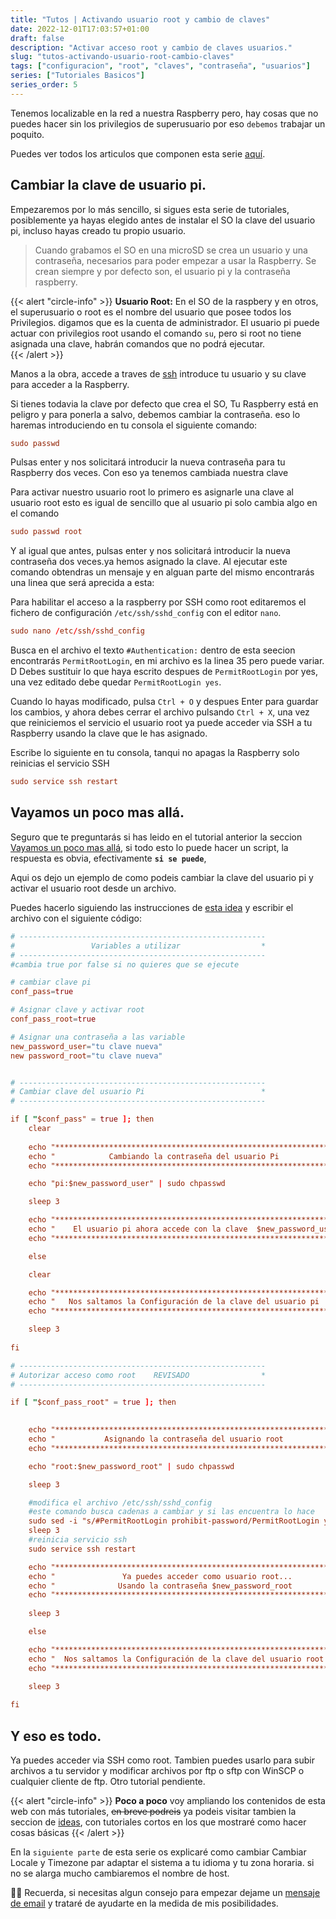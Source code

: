 ```yaml
---
title: "Tutos | Activando usuario root y cambio de claves"
date: 2022-12-01T17:03:57+01:00
draft: false
description: "Activar acceso root y cambio de claves usuarios."
slug: "tutos-activando-usuario-root-cambio-claves"
tags: ["configuracion", "root", "claves", "contraseña", "usuarios"]
series: ["Tutoriales Basicos"]
series_order: 5
---
```


Tenemos localizable en la red a nuestra Raspberry pero, hay cosas que no puedes hacer sin los privilegios de superusuario por eso `debemos` trabajar un poquito.

Puedes ver todos los articulos que componen esta serie [aquí](/tutoriales).

## Cambiar la clave de usuario pi.
Empezaremos por lo más sencillo, si sigues esta serie de tutoriales, posiblemente ya hayas elegido antes de instalar el SO la clave del usuario pi, incluso hayas creado tu propio usuario.

> Cuando grabamos el SO en una microSD se crea un usuario y una contraseña, necesarios para poder empezar a usar la Raspberry. Se crean siempre y por defecto son, el usuario pi y la contraseña raspberry.

{{< alert "circle-info" >}}
**Usuario Root:** En el SO de la raspbery y en otros, el superusuario o root es el nombre del usuario que posee todos los Privilegios. digamos que es la cuenta de administrador. El usuario pi puede actuar con privilegios root usando el comando `su`, pero si root no tiene asignada una clave, habrán comandos que no podrá ejecutar.  
{{< /alert >}}

Manos a la obra, accede a traves de [ssh](/tutoriales/raspberry-primera-conexion/#conectarse-a-la-raspberry) introduce tu usuario y su clave para acceder a la Raspberry.

Si tienes todavia la clave por defecto que crea el SO,  Tu Raspberry está en peligro y para ponerla a salvo, debemos cambiar la contraseña. eso lo haremas introduciendo en tu consola el siguiente comando:

```toml
sudo passwd
```
Pulsas enter y nos solicitará introducir la nueva contraseña para tu Raspberry dos veces. Con eso ya tenemos cambiada nuestra clave 

Para activar nuestro usuario root lo primero es asignarle una clave al usuario root esto es igual de sencillo que al usuario pi solo cambia algo en el comando

```toml
sudo passwd root
```

Y al igual que antes, pulsas enter y nos solicitará introducir la nueva contraseña dos veces.ya hemos asignado la clave. 
Al ejecutar este comando obtendras un mensaje y en alguan parte del mismo encontrarás una linea que será aprecida a esta:

Para habilitar el acceso a la raspberry por SSH como root editaremos el fichero de configuración `/etc/ssh/sshd_config` con el editor `nano`.


```toml
sudo nano /etc/ssh/sshd_config
```

Busca en el archivo el texto `#Authentication:` dentro de esta seecion encontrarás `PermitRootLogin`, en mi archivo es la linea 35 pero puede variar. D Debes sustituir lo que haya escrito despues de `PermitRootLogin` por yes, una vez editado debe quedar `PermitRootLogin yes`.

Cuando lo hayas modificado, pulsa `Ctrl + O` y despues Enter para guardar los cambios, y ahora debes cerrar el archivo pulsando `Ctrl + X`, una vez que reiniciemos el servicio el usuario root ya puede acceder via SSH a tu Raspberry usando la clave que le has asignado.

Escribe lo siguiente en tu consola, tanqui no apagas la Raspberry solo reinicias el servicio SSH

```toml
sudo service ssh restart
```
## Vayamos un poco mas allá.

Seguro que te preguntarás si has leido en el tutorial anterior la seccion [Vayamos un poco mas allá](/tutoriales/tutos-asignando-ip-estatica/#vayamos-un-poco-mas-all%C3%A1), si todo esto lo puede hacer un script, la respuesta es obvia, efectivamente **`si se puede`**, 

Aqui os dejo un ejemplo de como podeis cambiar la clave del usuario pi y activar el usuario root desde un archivo.

Puedes hacerlo siguiendo las instrucciones de [esta idea](/ideas/ideas-tu-primer-script-bash/) y escribir el archivo con el siguiente código:

```toml
# -------------------------------------------------------    
#                 Variables a utilizar                  *
# -------------------------------------------------------
#cambia true por false si no quieres que se ejecute

# cambiar clave pi
conf_pass=true

# Asignar clave y activar root
conf_pass_root=true

# Asignar una contraseña a las variable
new_password_user="tu clave nueva"
new password_root="tu clave nueva"


# -------------------------------------------------------    
# Cambiar clave del usuario Pi                          *
# -------------------------------------------------------

if [ "$conf_pass" = true ]; then
    clear
    
    echo "**************************************************************"
    echo "            Cambiando la contraseña del usuario Pi            "
    echo "**************************************************************"

    echo "pi:$new_password_user" | sudo chpasswd

    sleep 3

    echo "**************************************************************"
    echo "    El usuario pi ahora accede con la clave  $new_password_user    "
    echo "**************************************************************"

    else

    clear

    echo "**************************************************************"
    echo "   Nos saltamos la Configuración de la clave del usuario pi   "
    echo "**************************************************************"

    sleep 3
  
fi

# -------------------------------------------------------
# Autorizar acceso como root    REVISADO                *
# -------------------------------------------------------

if [ "$conf_pass_root" = true ]; then

    
    echo "**************************************************************"
    echo "           Asignando la contraseña del usuario root           "
    echo "**************************************************************"

    echo "root:$new_password_root" | sudo chpasswd

    sleep 3

    #modifica el archivo /etc/ssh/sshd_config
    #este comando busca cadenas a cambiar y si las encuentra lo hace
    sudo sed -i "s/#PermitRootLogin prohibit-password/PermitRootLogin yes/g" /etc/ssh/sshd_config
    sleep 3
    #reinicia servicio ssh
    sudo service ssh restart

    echo "**************************************************************"
    echo "               Ya puedes acceder como usuario root...         "
    echo "              Usando la contraseña $new_password_root             "
    echo "**************************************************************"
    
    sleep 3

    else

    echo "**************************************************************"
    echo "  Nos saltamos la Configuración de la clave del usuario root  "
    echo "**************************************************************"

    sleep 3
    
fi
```

## Y eso es todo.


Ya puedes acceder via SSH como root. Tambien puedes usarlo para subir archivos a tu servidor y modificar archivos por ftp o sftp con WinSCP o cualquier cliente de ftp. Otro tutorial pendiente.

{{< alert "circle-info" >}}
**Poco a poco** voy ampliando los contenidos de esta web con más tutoriales, ~~~~en breve podreis~~~~ ya podeis visitar tambien la seccion de [ideas](/ideas), con tutoriales cortos en los que mostraré como hacer cosas básicas
{{< /alert >}}

En la `siguiente parte` de esta serie os explicaré como cambiar Cambiar Locale y Timezone par adaptar el sistema a tu idioma y tu zona horaria. 
si no se alarga mucho cambiaremos el nombre de host.

🙋‍♀️ Recuerda, si necesitas algun consejo para empezar dejame un [mensaje de email](mailto:proyectopy@gmx.es) y trataré de ayudarte en la medida de mis posibilidades.

